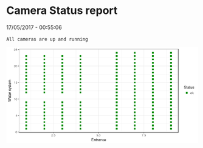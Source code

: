 Camera Status report
================
17/05/2017 - 00:55:06

    All cameras are up and running

![](camreport_files/figure-markdown_github/unnamed-chunk-2-1.png)
